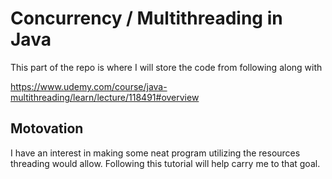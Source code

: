 # Concurrency / Multithreading in Java

This part of the repo is where I will store the code from following along with

https://www.udemy.com/course/java-multithreading/learn/lecture/118491#overview

## Motovation
I have an interest in making some neat program utilizing the resources threading
would allow. Following this tutorial will help carry me to that goal.


